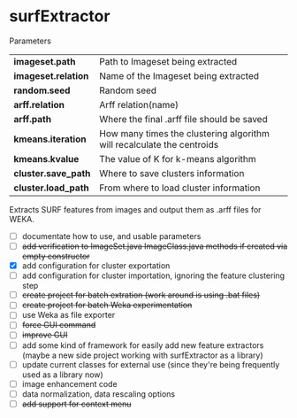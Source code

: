 surfExtractor
=============

Parameters
<table>
<tbody>
<tr><td><b>imageset.path</b></td><td>Path to Imageset being extracted</td></tr>
<tr><td><b>imageset.relation</b></td><td>Name of the Imageset being extracted</td></tr>
<tr><td><b>random.seed</b></td><td>Random seed</td></tr>
<tr><td><b>arff.relation</b></td><td>Arff relation(name)</td></tr>
<tr><td><b>arff.path</b></td><td>Where the final .arff file should be saved</td></tr>
<tr><td><b>kmeans.iteration</b></td><td>How many times the clustering algorithm will recalculate the centroids</td></tr>
<tr><td><b>kmeans.kvalue</b></td><td>The value of K for k-means algorithm</td></tr>
<tr><td><b>cluster.save_path</b></td><td>Where to save clusters information</td></tr>
<tr><td><b>cluster.load_path</b></td><td>From where to load cluster information</td></tr>
</tbody>
</table>

Extracts SURF features from images and output them as .arff files for WEKA.

- [ ] documentate how to use, and usable parameters
- [ ] ~~add verification to ImageSet.java ImageClass.java methods if created via empty constructor~~
- [x] add configuration for cluster exportation
- [ ] add configuration for cluster importation, ignoring the feature clustering step
- [ ] ~~create project for batch extration (work around is using .bat files)~~
- [ ] ~~create project for batch Weka experimentation~~
- [ ] use Weka as file exporter
- [ ] ~~force GUI command~~
- [ ] ~~improve GUI~~
- [ ] add some kind of framework for easily add new feature extractors (maybe a new side project working with surfExtractor as a library)
- [ ] update current classes for external use (since they're being frequently used as a library now)
- [ ] image enhancement code
- [ ] data normalization, data rescaling options
- [ ] ~~add support for context menu~~
